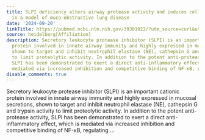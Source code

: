 ```yaml
---
title: SLPI deficiency alters airway protease activity and induces cell recruitment
  in a model of muco-obstructive lung disease
date: '2024-09-20'
linkTitle: https://pubmed.ncbi.nlm.nih.gov/39301022/?utm_source=curl&utm_medium=rss&utm_campaign=pubmed-2&utm_content=1FakS-2QOkCT8HsMOQP1bCRQ4YzyumYOmxmF0moLsQ3dFB1E9V&fc=20220326224207&ff=20240921200343&v=2.18.0.post9+e462414
source: heidelberg[Affiliation]
description: Secretory leukocyte protease inhibitor (SLPI) is an important cationic
  protein involved in innate airway immunity and highly expressed in mucosal secretions,
  shown to target and inhibit neutrophil elastase (NE), cathepsin G and trypsin activity
  to limit proteolytic activity. In addition to the potent anti-protease activity,
  SLPI has been demonstrated to exert a direct anti-inflammatory effect, which is
  mediated via increased inhibition and competitive binding of NF-κB, regulating ...
disable_comments: true
---
```

Secretory leukocyte protease inhibitor (SLPI) is an important cationic protein involved in innate airway immunity and highly expressed in mucosal secretions, shown to target and inhibit neutrophil elastase (NE), cathepsin G and trypsin activity to limit proteolytic activity. In addition to the potent anti-protease activity, SLPI has been demonstrated to exert a direct anti-inflammatory effect, which is mediated via increased inhibition and competitive binding of NF-κB, regulating ...